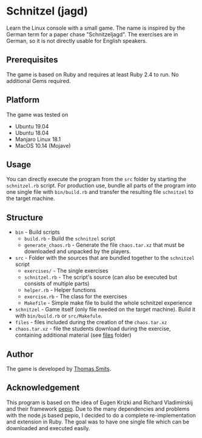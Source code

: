 # Schnitzel (jagd)

Learn the Linux console with a small game. The name is inspired by the German term for a paper chase "Schnitzeljagd". The exercises are in German, so it is not directly usable for English speakers.

## Prerequisites

The game is based on Ruby and requires at least Ruby 2.4 to run. No additional Gems required.

## Platform

The game was tested on

  * Ubuntu 19.04
  * Ubuntu 18.04
  * Manjaro Linux 18.1
  * MacOS 10.14 (Mojave)

## Usage

You can directly execute the program from the `src` folder by starting the `schnitzel.rb` script. For production use, bundle all parts of the program into one single file with `bin/build.rb` and transfer the resulting file `schnitzel` to the target machine.

## Structure

  * `bin` - Build scripts
    - `build.rb` - Build the `schnitzel` script
    - `generate_chaos.rb` - Generate the file `chaos.tar.xz` that must be downloaded and unpacked by the players.
  * `src` - Folder with the sources that are bundled together to the `schnitzel` script
    - `exercises/` - The single exercises
    - `schnitzel.rb` - The script's source (can also be executed but consists of multiple parts)
    - `helper.rb` - Helper functions
    - `exercise.rb` - The class for the exercises
    - `Makefile` - Simple make file to build the whole schnitzel experience
  * `schnitzel` - Game itself (only file needed on the target machine). Build it with `bin/build.rb` or `src/Makefule`.
  * `files` - files included during the creation of the `chaos.tar.xz`
  * `chaos.tar.xz` - file the students download during the exercise, containing additional material (see [files](files/) folder)

## Author

The game is developed by [Thomas Smits](https://github.com/thomsmits/).

## Acknowledgement

This program is based on the idea of Eugen Krizki and Richard Vladimirskij and their framework [pepio](https://github.com/limecakeio/pepio). Due to the many dependencies and problems with the node.js based pepio, I decided to do a complete re-implementation and extension in Ruby. The goal was to have one single file which can be downloaded and executed easily.
